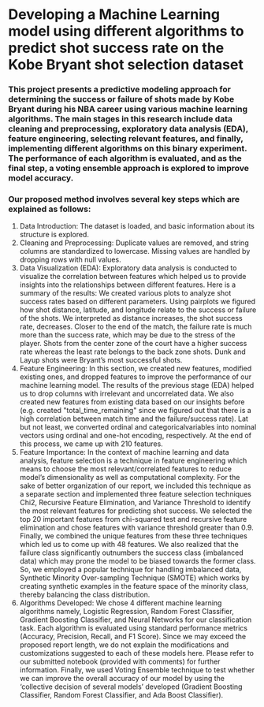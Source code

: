 # Developing a Machine Learning model using different algorithms to predict shot success rate on the Kobe Bryant shot selection dataset 

### This project presents a predictive modeling approach for determining the success or failure of shots made by Kobe Bryant during his NBA career using various machine learning algorithms. The main stages in this research include data cleaning and preprocessing, exploratory data analysis (EDA), feature engineering, selecting relevant features, and finally, implementing different algorithms on this binary experiment. The performance of each algorithm is evaluated, and as the final step, a  voting ensemble approach is explored to improve model accuracy.

### Our proposed method involves several key steps which are explained as follows:
1. Data Introduction: The dataset is loaded, and basic information about its structure
is explored.
2. Cleaning and Preprocessing: Duplicate values are removed, and string columns are
standardized to lowercase. Missing values are handled by dropping rows with
null values.
3. Data Visualization (EDA): Exploratory data analysis is conducted to visualize the
correlation between features which helped us to provide insights into the
relationships between different features. Here is a summary of the results:
We created various plots to analyze shot success rates based on different
parameters. Using pairplots we figured how shot distance, latitude, and longitude
relate to the success or failure of the shots. We interpreted as distance increases,
the shot success rate, decreases. Closer to the end of the match, the failure rate is
much more than the success rate, which may be due to the stress of the player.
Shots from the center zone of the court have a higher success rate whereas the
least rate belongs to the back zone shots. Dunk and Layup shots were Bryant’s
most successful shots.
4. Feature Engineering: In this section, we created new features, modified existing
ones, and dropped features to improve the performance of our machine learning
model. The results of the previous stage (EDA) helped us to drop columns with
irrelevant and uncorrelated data. We also created new features from existing data
based on our insights before (e.g. created "total_time_remaining" since we
figured out that there is a high correlation between match time and the
failure/success rate). Lat but not least, we converted ordinal and categoricalvariables into nominal vectors using ordinal and one-hot encoding, respectively.
At the end of this process, we came up with 210 features.
5. Feature Importance: In the context of machine learning and data analysis, feature
selection is a technique in feature engineering which means to choose the most
relevant/correlated features to reduce model’s dimensionality as well as
computational complexity. For the sake of better organization of our report, we
included this technique as a separate section and implemented three feature
selection techniques Chi2, Recursive Feature Elimination, and Variance
Threshold to identify the most relevant features for predicting shot success. We
selected the top 20 important features from chi-squared test and recursive feature
elimination and chose features with variance threshold greater than 0.9. Finally,
we combined the unique features from these three techniques which led us to
come up with 48 features.
We also realized that the failure class significantly outnumbers the success class
(imbalanced data) which may prone the model to be biased towards the former
class. So, we employed a popular technique for handling imbalanced data,
Synthetic Minority Over-sampling Technique (SMOTE) which works by
creating synthetic examples in the feature space of the minority class, thereby
balancing the class distribution.
6. Algorithms Developed: We chose 4 different machine learning algorithms namely,
Logistic Regression, Random Forest Classifier, Gradient Boosting Classifier, and
Neural Networks for our classification task. Each algorithm is evaluated using
standard performance metrics (Accuracy, Precision, Recall, and F1 Score). Since
we may exceed the proposed report length, we do not explain the modifications
and customizations suggested to each of these models here. Please refer to our
submitted notebook (provided with comments) for further information. Finally,
we used Voting Ensemble technique to test whether we can improve the overall
accuracy of our model by using the ‘collective decision of several models’
developed (Gradient Boosting Classifier, Random Forest Classifier, and Ada
Boost Classifier).
